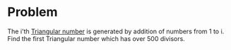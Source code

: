 # Problem

The i'th [Triangular number](https://en.wikipedia.org/wiki/Triangular_number) is generated by addition of numbers from 1 to i.
Find the first Triangular number which has over 500 divisors.
